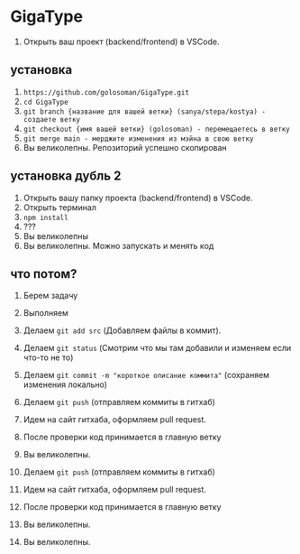 # GigaType

1. Открыть ваш проект (backend/frontend) в VSCode.
## установка
1. `https://github.com/golosoman/GigaType.git`
2. `cd GigaType`
3. `git branch {название для вашей ветки} (sanya/stepa/kostya) - создаете ветку`
4. `git checkout {имя вашей ветки} (golosoman) - перемещаетесь в ветку`
5. `git merge main - мерджите изменения из мэйна в свою ветку`
6. Вы великолепны. Репозиторий успешно скопирован
## установка дубль 2
1. Открыть вашу папку проекта (backend/frontend) в VSCode.
2. Открыть терминал
3. `npm install`
4. ???
5. Вы великолепны
5. Вы великолепны. Можно запускать и менять код
## что потом?
1. Берем задачу
2. Выполняем
3. Делаем `git add src` (Добавляем файлы в коммит).
4. Делаем `git status` (Смотрим что мы там добавили и изменяем если что-то не то)
5. Делаем `git commit -m "короткое описание коммита"` (сохраняем изменения локально)
6. Делаем `git push` (отправляем коммиты в гитхаб)
7. Идем на сайт гитхаба, оформляем pull request.
8. После проверки код принимается в главную ветку
9. Вы великолепны.

6. Делаем `git push` (отправляем коммиты в гитхаб)
7. Идем на сайт гитхаба, оформляем pull request.
8. После проверки код принимается в главную ветку
9. Вы великолепны.
9. Вы великолепны.
